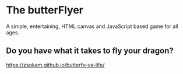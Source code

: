 # The butterFlyer

A simple, entertaining, HTML canvas and JavaScript based game for all ages. 

## Do you have what it takes to fly your dragon? 

https://zsokam.github.io/butterfy-vs-life/
